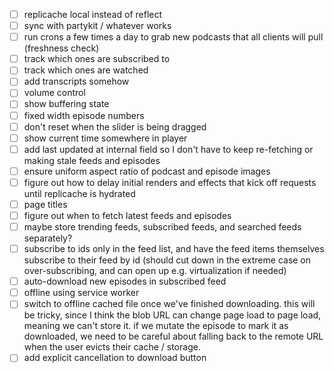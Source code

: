 - [ ] replicache local instead of reflect
- [ ] sync with partykit / whatever works
- [ ] run crons a few times a day to grab new podcasts that all clients will pull (freshness check)
- [ ] track which ones are subscribed to
- [ ] track which ones are watched
- [ ] add transcripts somehow
- [ ] volume control
- [ ] show buffering state
- [ ] fixed width episode numbers
- [ ] don't reset when the slider is being dragged
- [ ] show current time somewhere in player
- [ ] add last updated at internal field so I don't have to keep re-fetching or making stale feeds and episodes
- [ ] ensure uniform aspect ratio of podcast and episode images
- [ ] figure out how to delay initial renders and effects that kick off requests until replicache is hydrated
- [ ] page titles
- [ ] figure out when to fetch latest feeds and episodes
- [ ] maybe store trending feeds, subscribed feeds, and searched feeds separately?
- [ ] subscribe to ids only in the feed list, and have the feed items themselves subscribe to their feed by id (should cut down in the extreme case on over-subscribing, and can open up e.g. virtualization if needed)
- [ ] auto-download new episodes in subscribed feed
- [ ] offline using service worker
- [ ] switch to offline cached file once we've finished downloading. this will be tricky, since I think the blob URL can change page load to page load, meaning we can't store it. if we mutate the episode to mark it as downloaded, we need to be careful about falling back to the remote URL when the user evicts their cache / storage.
- [ ] add explicit cancellation to download button
